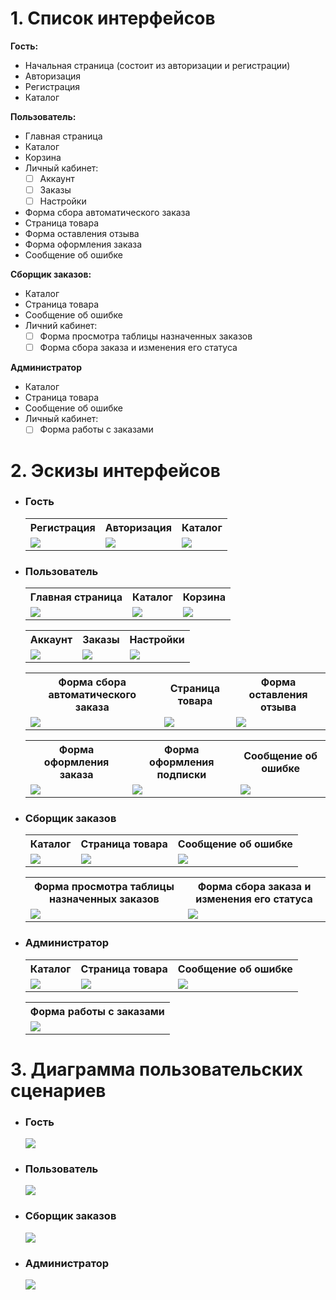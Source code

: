 # 1. Список интерфейсов

**Гость:**
- Начальная страница (состоит из авторизации и регистрации)
- Авторизация
- Регистрация
- Каталог

**Пользователь:**
- Главная страница
- Каталог
- Корзина
- Личный кабинет:
    - [ ] Аккаунт
    - [ ] Заказы
    - [ ] Настройки
- Форма сбора автоматического заказа
- Страница товара
- Форма оставления отзыва
- Форма оформления заказа
- Сообщение об ошибке

**Сборщик заказов:**
- Каталог
- Страница товара
- Сообщение об ошибке
- Личний кабинет:
    - [ ] Форма просмотра таблицы назначенных заказов
    - [ ] Форма сбора заказа и изменения его статуса

**Администратор**
- Каталог
- Страница товара
- Сообщение об ошибке
- Личный кабинет:
    - [ ] Форма работы с заказами

# 2. Эскизы интерфейсов

<ul>
    <li>
        <h3><b><a name="ans"></a>Гость</b></h3>
        <table>
            <tr>
                <th>Регистрация</th>
                <th>Авторизация</th>
                <th>Каталог</th>
            </tr>
            <tr>
                <td><img src="https://gitlab.com/daria-golovanova/web-project/-/raw/main/InterfacesPic/%D0%A0%D0%B5%D0%B3%D0%B8%D1%81%D1%82%D1%80%D0%B0%D1%86%D0%B8%D1%8F.png"></td>
                <td><img src="https://gitlab.com/daria-golovanova/web-project/-/raw/main/InterfacesPic/%D0%90%D0%B2%D1%82%D0%BE%D1%80%D0%B8%D0%B7%D0%B0%D1%86%D0%B8%D1%8F.png"></td>
                <td><img src="https://gitlab.com/daria-golovanova/web-project/-/raw/main/InterfacesPic/%D0%9A%D0%B0%D1%82%D0%B0%D0%BB%D0%BE%D0%B3.png"></td>
            </tr>
        </table>
    </li>
    <li>
        <h3><b><a name="aus"></a>Пользователь</b></h3>
        <table>
            <tr>
                <th>Главная страница</th>
                <th>Каталог</th>
                <th>Корзина</th>
            </tr>
            <tr>
                <td><img src="https://gitlab.com/daria-golovanova/web-project/-/raw/main/InterfacesPic/%D0%93%D0%BB%D0%B0%D0%B2%D0%BD%D0%B0%D1%8F.png"></td>
                <td><img src="https://gitlab.com/daria-golovanova/web-project/-/raw/main/InterfacesPic/%D0%9A%D0%B0%D1%82%D0%B0%D0%BB%D0%BE%D0%B3.png"></td>
                <td><img src="https://gitlab.com/daria-golovanova/web-project/-/raw/main/InterfacesPic/%D0%9A%D0%BE%D1%80%D0%B7%D0%B8%D0%BD%D0%B0.png"></td>
            </tr>
        </table>
        <table>
            <tr>
                <th>Аккаунт</th>
                <th>Заказы</th>
                <th>Настройки</th>
            </tr>
            <tr>
                <td><img src="https://gitlab.com/daria-golovanova/web-project/-/raw/main/InterfacesPic/%D0%9B%D0%B8%D1%87%D0%BD%D1%8B%D0%B9%20%D0%BA%D0%B0%D0%B1%D0%B8%D0%BD%D0%B5%D1%82.png"></td>
                <td><img src="https://gitlab.com/daria-golovanova/web-project/-/raw/main/InterfacesPic/%D0%97%D0%B0%D0%BA%D0%B0%D0%B7%D1%8B.png"></td>
                <td><img src="https://gitlab.com/daria-golovanova/web-project/-/raw/main/InterfacesPic/%D0%9D%D0%B0%D1%81%D1%82%D1%80%D0%BE%D0%B9%D0%BA%D0%B8.png"></td>
            </tr>
        </table>
        <table>
            <tr>
                <th>Форма сбора автоматического заказа</th>
                <th>Страница товара</th>
                <th>Форма оставления отзыва</th>
            </tr>
            <tr>
                <td><img src="https://gitlab.com/daria-golovanova/web-project/-/raw/main/InterfacesPic/%D0%A4%D0%BE%D1%80%D0%BC%D0%B0%20%D1%81%D0%B1%D0%BE%D1%80%D0%B0%20%D0%B0%D0%B2%D1%82%D0%BE%D0%BC%D0%B0%D1%82%D0%B8%D1%87%D0%B5%D1%81%D0%BA%D0%BE%D0%B3%D0%BE%20%D0%B7%D0%B0%D0%BA%D0%B0%D0%B7%D0%B0.png"></td>
                <td><img src="https://gitlab.com/daria-golovanova/web-project/-/raw/main/InterfacesPic/%D0%A1%D1%82%D1%80%D0%B0%D0%BD%D0%B8%D1%86%D0%B0%20%D1%82%D0%BE%D0%B2%D0%B0%D1%80%D0%B0.png"></td>
                <td><img src="https://gitlab.com/daria-golovanova/web-project/-/raw/main/InterfacesPic/%D0%A4%D0%BE%D1%80%D0%BC%D0%B0%20%D0%BE%D1%81%D1%82%D0%B0%D0%B2%D0%BB%D0%B5%D0%BD%D0%B8%D1%8F%20%D0%BE%D1%82%D0%B7%D1%8B%D0%B2%D0%B0.png"></td>
            </tr>
        </table>
        <table>
            <tr>
                <th>Форма оформления заказа</th>
                <th>Форма оформления подписки</th>
                <th>Сообщение об ошибке</th>  
            </tr>
            <tr>
                <td><img src="https://gitlab.com/daria-golovanova/web-project/-/raw/main/InterfacesPic/%D0%A4%D0%BE%D1%80%D0%BC%D0%B0%20%D0%BE%D1%84%D0%BE%D1%80%D0%BC%D0%BB%D0%B5%D0%BD%D0%B8%D1%8F%20%D0%B7%D0%B0%D0%BA%D0%B0%D0%B7%D0%B0.png"></td>
                <td><img src="https://gitlab.com/daria-golovanova/web-project/-/raw/main/InterfacesPic/%D0%A4%D0%BE%D1%80%D0%BC%D0%B0%20%D0%BE%D1%84%D0%BE%D1%80%D0%BC%D0%BB%D0%B5%D0%BD%D0%B8%D1%8F%20%D0%BF%D0%BE%D0%B4%D0%BF%D0%B8%D1%81%D0%BA%D0%B8.png"></td>
                <td><img src="https://gitlab.com/daria-golovanova/web-project/-/raw/main/InterfacesPic/%D0%9E%D1%88%D0%B8%D0%B1%D0%BA%D0%B0.png"></td>
            </tr>
        </table>
    </li>
    <li>
     <h3><b><a name="coll"></a>Сборщик заказов</b></h3>
        <table>
            <tr>
                <th>Каталог</th>
                <th>Страница товара</th>
                <th>Сообщение об ошибке</th>
            </tr>
            <tr>
                <td><img src="https://gitlab.com/daria-golovanova/web-project/-/raw/main/InterfacesPic/%D0%9A%D0%B0%D1%82%D0%B0%D0%BB%D0%BE%D0%B3.png"></td>
                <td><img src="https://gitlab.com/daria-golovanova/web-project/-/raw/main/InterfacesPic/%D0%A1%D1%82%D1%80%D0%B0%D0%BD%D0%B8%D1%86%D0%B0%20%D1%82%D0%BE%D0%B2%D0%B0%D1%80%D0%B0.png"></td>
                <td><img src="https://gitlab.com/daria-golovanova/web-project/-/raw/main/InterfacesPic/%D0%9E%D1%88%D0%B8%D0%B1%D0%BA%D0%B0.png"></td>
            </tr>
        </table>
        <table>
            <tr>
                <th>Форма просмотра таблицы назначенных заказов</th>
                <th>Форма сбора заказа и изменения его статуса</th>
            </tr>
            <tr>
                <td><img src="https://gitlab.com/daria-golovanova/web-project/-/raw/main/InterfacesPic/%D0%A1%D0%BE%D0%B1%D1%80%D0%B0%D1%82%D1%8C%D0%97%D0%B0%D0%BA%D0%B0%D0%B7%D1%8B.png"></td>
                <td><img src="https://gitlab.com/daria-golovanova/web-project/-/raw/main/InterfacesPic/%D0%9A%D0%BE%D0%BD%D0%BA%D1%80%D0%B5%D1%82%D0%BD%D1%8B%D0%B9%D0%97%D0%B0%D0%BA%D0%B0%D0%B7.png"></td>
            </tr>
        </table>
    </li>
    <li>
     <h3><b><a name="adm"></a>Администратор</b></h3>
        <table>
            <tr>
                <th>Каталог</th>
                <th>Страница товара</th>
                <th>Сообщение об ошибке</th>
            </tr>
            <tr>
                <td><img src="https://gitlab.com/daria-golovanova/web-project/-/raw/main/InterfacesPic/%D0%9A%D0%B0%D1%82%D0%B0%D0%BB%D0%BE%D0%B3.png"></td>
                <td><img src="https://gitlab.com/daria-golovanova/web-project/-/raw/main/InterfacesPic/%D0%A1%D1%82%D1%80%D0%B0%D0%BD%D0%B8%D1%86%D0%B0%20%D1%82%D0%BE%D0%B2%D0%B0%D1%80%D0%B0.png"></td>
                <td><img src="https://gitlab.com/daria-golovanova/web-project/-/raw/main/InterfacesPic/%D0%9E%D1%88%D0%B8%D0%B1%D0%BA%D0%B0.png"></td>
            </tr>
        </table>
        <table>
            <tr>
                <th>Форма работы с заказами</th>
            </tr>
            <tr>
                <td><img src="https://gitlab.com/daria-golovanova/web-project/-/raw/main/InterfacesPic/%D0%A0%D0%B0%D0%B1%D0%BE%D1%82%D0%B0%D0%A1%D0%97%D0%B0%D0%BA%D0%B0%D0%B7%D0%B0%D0%BC%D0%B8.png"></td>
            </tr>
        </table>
    </li>
</ul>

# 3. Диаграмма пользовательских сценариев

<ul>
    <li>
        <h3><b>Гость</b></h3>
        <img src="https://gitlab.com/daria-golovanova/web-project/-/raw/main/InterfacesPic/%D0%A1%D1%86%D0%B5%D0%BD%D0%B0%D1%80%D0%B8%D0%B9%20%D0%B8%D1%81%D0%BF%D0%BE%D0%BB%D1%8C%D0%B7%D0%BE%D0%B2%D0%B0%D0%BD%D0%B8%D1%8F%20%D1%81%D0%B8%D1%81%D1%82%D0%B5%D0%BC%D1%8B%20%D0%B3%D0%BE%D1%81%D1%82%D0%B5%D0%BC.png">
    </li>
    <li>
        <h3><b>Пользователь</b></h3>
        <img src="https://gitlab.com/daria-golovanova/web-project/-/raw/main/InterfacesPic/%D0%A1%D1%86%D0%B5%D0%BD%D0%B0%D1%80%D0%B8%D0%B9%20%D0%B8%D1%81%D0%BF%D0%BE%D0%BB%D1%8C%D0%B7%D0%BE%D0%B2%D0%B0%D0%BD%D0%B8%D1%8F%20%D1%81%D0%B8%D1%81%D1%82%D0%B5%D0%BC%D1%8B%20%D0%BF%D0%BE%D0%BB%D1%8C%D0%B7%D0%BE%D0%B2%D0%B0%D1%82%D0%B5%D0%BB%D0%B5%D0%BC.png">
    </li>
    <li>
        <h3><b>Сборщик заказов</b></h3>
        <img src="https://gitlab.com/daria-golovanova/web-project/-/raw/main/InterfacesPic/%D0%A1%D1%86%D0%B5%D0%BD%D0%B0%D1%80%D0%B8%D0%B9%20%D0%B8%D1%81%D0%BF%D0%BE%D0%BB%D1%8C%D0%B7%D0%BE%D0%B2%D0%B0%D0%BD%D0%B8%D1%8F%20%D1%81%D0%B8%D1%81%D1%82%D0%B5%D0%BC%D1%8B%20%D1%81%D0%B1%D0%BE%D1%80%D1%89%D0%B8%D0%BA%D0%BE%D0%BC%20%D0%B7%D0%B0%D0%BA%D0%B0%D0%B7%D0%BE%D0%B2.png">
    </li>
    <li>
        <h3><b>Администратор</b></h3>
        <img src="https://gitlab.com/daria-golovanova/web-project/-/raw/main/InterfacesPic/%D0%A1%D1%86%D0%B5%D0%BD%D0%B0%D1%80%D0%B8%D0%B9%20%D0%B8%D1%81%D0%BF%D0%BE%D0%BB%D1%8C%D0%B7%D0%BE%D0%B2%D0%B0%D0%BD%D0%B8%D1%8F%20%D1%81%D0%B8%D1%81%D1%82%D0%B5%D0%BC%D1%8B%20%D0%B0%D0%B4%D0%BC%D0%B8%D0%BD%D0%B8%D1%81%D1%82%D1%80%D0%B0%D1%82%D0%BE%D1%80%D0%BE%D0%BC.png">
    </li>
</ul>
